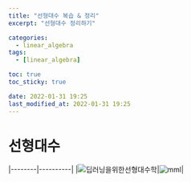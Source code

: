 ```yaml
---
title: "선형대수 복습 & 정리"
excerpt: "선형대수 정리하기"

categories:
  - linear_algebra
tags:
  - [linear_algebra]

toc: true
toc_sticky: true

date: 2022-01-31 19:25
last_modified_at: 2022-01-31 19:25
---
```


# 선형대수

|--------|----------|
|![딥러닝을위한선형대수학](https://www.hanbit.co.kr/data/books/B9479195027_m.jpg)|![mml](https://mml-book.github.io/static/images/mml-book-cover.jpg)|
